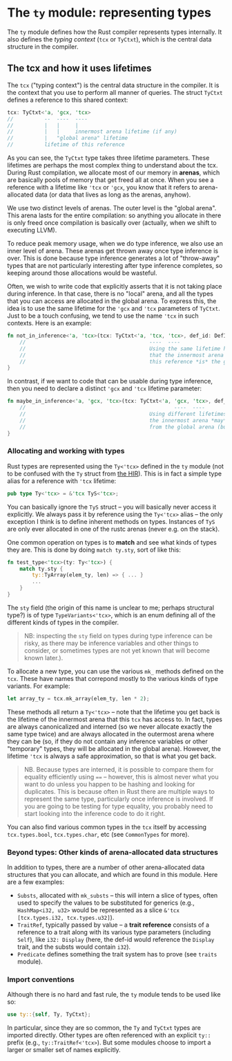 # The `ty` module: representing types

The `ty` module defines how the Rust compiler represents types
internally. It also defines the *typing context* (`tcx` or `TyCtxt`),
which is the central data structure in the compiler.

## The tcx and how it uses lifetimes

The `tcx` ("typing context") is the central data structure in the
compiler. It is the context that you use to perform all manner of
queries. The struct `TyCtxt` defines a reference to this shared context:

```rust
tcx: TyCtxt<'a, 'gcx, 'tcx>
//          --  ----  ----
//          |   |     |
//          |   |     innermost arena lifetime (if any)
//          |   "global arena" lifetime
//          lifetime of this reference
```

As you can see, the `TyCtxt` type takes three lifetime parameters.
These lifetimes are perhaps the most complex thing to understand about
the tcx. During Rust compilation, we allocate most of our memory in
**arenas**, which are basically pools of memory that get freed all at
once. When you see a reference with a lifetime like `'tcx` or `'gcx`,
you know that it refers to arena-allocated data (or data that lives as
long as the arenas, anyhow).

We use two distinct levels of arenas. The outer level is the "global
arena". This arena lasts for the entire compilation: so anything you
allocate in there is only freed once compilation is basically over
(actually, when we shift to executing LLVM).

To reduce peak memory usage, when we do type inference, we also use an
inner level of arena. These arenas get thrown away once type inference
is over. This is done because type inference generates a lot of
"throw-away" types that are not particularly interesting after type
inference completes, so keeping around those allocations would be
wasteful.

Often, we wish to write code that explicitly asserts that it is not
taking place during inference. In that case, there is no "local"
arena, and all the types that you can access are allocated in the
global arena.  To express this, the idea is to use the same lifetime
for the `'gcx` and `'tcx` parameters of `TyCtxt`. Just to be a touch
confusing, we tend to use the name `'tcx` in such contexts. Here is an
example:

```rust
fn not_in_inference<'a, 'tcx>(tcx: TyCtxt<'a, 'tcx, 'tcx>, def_id: DefId) {
    //                                        ----  ----
    //                                        Using the same lifetime here asserts
    //                                        that the innermost arena accessible through
    //                                        this reference *is* the global arena.
}
```

In contrast, if we want to code that can be usable during type inference, then you
need to declare a distinct `'gcx` and `'tcx` lifetime parameter:

```rust
fn maybe_in_inference<'a, 'gcx, 'tcx>(tcx: TyCtxt<'a, 'gcx, 'tcx>, def_id: DefId) {
    //                                                ----  ----
    //                                        Using different lifetimes here means that
    //                                        the innermost arena *may* be distinct
    //                                        from the global arena (but doesn't have to be).
}
```

### Allocating and working with types

Rust types are represented using the `Ty<'tcx>` defined in the `ty`
module (not to be confused with the `Ty` struct from [the HIR]). This
is in fact a simple type alias for a reference with `'tcx` lifetime:

```rust
pub type Ty<'tcx> = &'tcx TyS<'tcx>;
```

[the HIR]: ./hir.html

You can basically ignore the `TyS` struct – you will basically never
access it explicitly. We always pass it by reference using the
`Ty<'tcx>` alias – the only exception I think is to define inherent
methods on types. Instances of `TyS` are only ever allocated in one of
the rustc arenas (never e.g. on the stack).

One common operation on types is to **match** and see what kinds of
types they are. This is done by doing `match ty.sty`, sort of like this:

```rust
fn test_type<'tcx>(ty: Ty<'tcx>) {
    match ty.sty {
        ty::TyArray(elem_ty, len) => { ... }
        ...
    }
}
```

The `sty` field (the origin of this name is unclear to me; perhaps
structural type?) is of type `TypeVariants<'tcx>`, which is an enum
defining all of the different kinds of types in the compiler.

> NB: inspecting the `sty` field on types during type inference can be
> risky, as there may be inference variables and other things to
> consider, or sometimes types are not yet known that will become
> known later.).

To allocate a new type, you can use the various `mk_` methods defined
on the `tcx`. These have names that correpond mostly to the various kinds
of type variants. For example:

```rust
let array_ty = tcx.mk_array(elem_ty, len * 2);
```

These methods all return a `Ty<'tcx>` – note that the lifetime you
get back is the lifetime of the innermost arena that this `tcx` has
access to. In fact, types are always canonicalized and interned (so we
never allocate exactly the same type twice) and are always allocated
in the outermost arena where they can be (so, if they do not contain
any inference variables or other "temporary" types, they will be
allocated in the global arena). However, the lifetime `'tcx` is always
a safe approximation, so that is what you get back.

> NB. Because types are interned, it is possible to compare them for
> equality efficiently using `==` – however, this is almost never what
> you want to do unless you happen to be hashing and looking for
> duplicates. This is because often in Rust there are multiple ways to
> represent the same type, particularly once inference is involved. If
> you are going to be testing for type equality, you probably need to
> start looking into the inference code to do it right.

You can also find various common types in the `tcx` itself by accessing
`tcx.types.bool`, `tcx.types.char`, etc (see `CommonTypes` for more).

### Beyond types: Other kinds of arena-allocated data structures

In addition to types, there are a number of other arena-allocated data
structures that you can allocate, and which are found in this
module. Here are a few examples:

- `Substs`, allocated with `mk_substs` – this will intern a slice of types, often used to
  specify the values to be substituted for generics (e.g., `HashMap<i32, u32>`
  would be represented as a slice `&'tcx [tcx.types.i32, tcx.types.u32]`).
- `TraitRef`, typically passed by value – a **trait reference**
  consists of a reference to a trait along with its various type
  parameters (including `Self`), like `i32: Display` (here, the def-id
  would reference the `Display` trait, and the substs would contain
  `i32`).
- `Predicate` defines something the trait system has to prove (see `traits` module).

### Import conventions

Although there is no hard and fast rule, the `ty` module tends to be used like so:

```rust
use ty::{self, Ty, TyCtxt};
```

In particular, since they are so common, the `Ty` and `TyCtxt` types
are imported directly. Other types are often referenced with an
explicit `ty::` prefix (e.g., `ty::TraitRef<'tcx>`). But some modules
choose to import a larger or smaller set of names explicitly.

